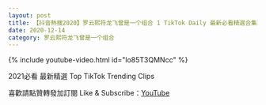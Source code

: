 ```yaml
---
layout: post
title: 【抖音熱搜2020】罗云熙符龙飞曾是一个组合 1 TikTok Daily 最新必看精選合集2020 12 14
date: 2020-12-14
category: 罗云熙符龙飞曾是一个组合
---
```


{% include youtube-video.html id="lo85T3QMNcc" %}

2021必看 最新精選 Top TikTok Trending Clips

喜歡請點贊轉發加訂閱 Like & Subscribe：[YouTube](https://www.youtube.com/channel/UCAoR7VcanIPd04uEq_GIylA/videos)

